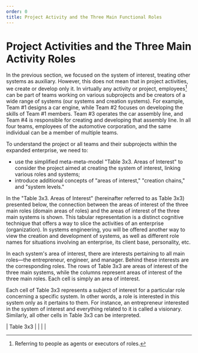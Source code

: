 ```yaml
---
order: 0
title: Project Activity and the Three Main Functional Roles
---
```


# Project Activities and the Three Main Activity Roles

In the previous section, we focused on the system of interest, treating other systems as auxiliary. However, this does not mean that in project activities, we create or develop only it. In virtually any activity or project, employees[^1] can be part of teams working on various subprojects and be creators of a wide range of systems (our systems and creation systems). For example, Team #1 designs a car engine, while Team #2 focuses on developing the skills of Team #1 members. Team #3 operates the car assembly line, and Team #4 is responsible for creating and developing that assembly line. In all four teams, employees of the automotive corporation, and the same individual can be a member of multiple teams.

To understand the project or all teams and their subprojects within the expanded enterprise, we need to:

* use the simplified meta-meta-model "Table 3x3. Areas of Interest" to consider the project aimed at creating the system of interest, linking various roles and systems;
* introduce additional concepts of "areas of interest," "creation chains," and "system levels."

In the "Table 3x3. Areas of Interest" (hereinafter referred to as Table 3x3) presented below, the connection between the areas of interest of the three main roles (domain areas of roles) and the areas of interest of the three main systems is shown. This tabular representation is a distinct cognitive technique that offers a way to slice the activities of an enterprise (organization). In systems engineering, you will be offered another way to view the creation and development of systems, as well as different role names for situations involving an enterprise, its client base, personality, etc.

In each system's area of interest, there are interests pertaining to all main roles—the entrepreneur, engineer, and manager. Behind these interests are the corresponding roles. The rows of Table 3x3 are areas of interest of the three main systems, while the columns represent areas of interest of the three main roles. Each cell is simply an area of interest.

Each cell of Table 3x3 represents a subject of interest for a particular role concerning a specific system. In other words, a role is interested in this system only as it pertains to them. For instance, an entrepreneur interested in the system of interest and everything related to it is called a visionary. Similarly, all other cells in Table 3x3 can be interpreted.

| Table 3x3 | | | |

[^1]: Referring to people as agents or executors of roles.